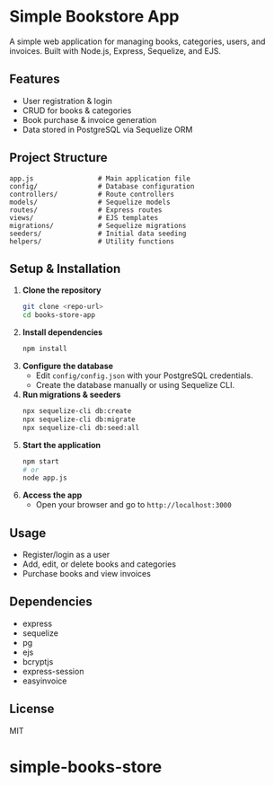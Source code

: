 # Simple Bookstore App

A simple web application for managing books, categories, users, and invoices. Built with Node.js, Express, Sequelize, and EJS.

## Features

- User registration & login
- CRUD for books & categories
- Book purchase & invoice generation
- Data stored in PostgreSQL via Sequelize ORM

## Project Structure

```
app.js                # Main application file
config/               # Database configuration
controllers/          # Route controllers
models/               # Sequelize models
routes/               # Express routes
views/                # EJS templates
migrations/           # Sequelize migrations
seeders/              # Initial data seeding
helpers/              # Utility functions
```

## Setup & Installation

1. **Clone the repository**
   ```bash
   git clone <repo-url>
   cd books-store-app
   ```
2. **Install dependencies**
   ```bash
   npm install
   ```
3. **Configure the database**
   - Edit `config/config.json` with your PostgreSQL credentials.
   - Create the database manually or using Sequelize CLI.
4. **Run migrations & seeders**
   ```bash
   npx sequelize-cli db:create
   npx sequelize-cli db:migrate
   npx sequelize-cli db:seed:all
   ```
5. **Start the application**
   ```bash
   npm start
   # or
   node app.js
   ```
6. **Access the app**
   - Open your browser and go to `http://localhost:3000`

## Usage

- Register/login as a user
- Add, edit, or delete books and categories
- Purchase books and view invoices

## Dependencies

- express
- sequelize
- pg
- ejs
- bcryptjs
- express-session
- easyinvoice

## License

MIT

# simple-books-store
